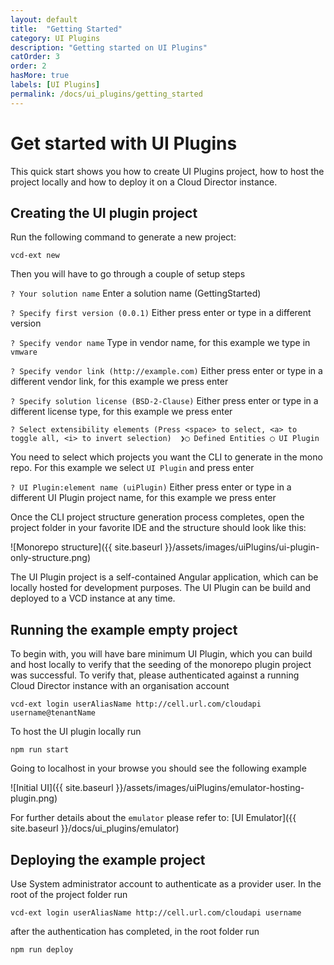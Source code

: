 ```yaml
---
layout: default
title:  "Getting Started"
category: UI Plugins
description: "Getting started on UI Plugins"
catOrder: 3
order: 2
hasMore: true
labels: [UI Plugins]
permalink: /docs/ui_plugins/getting_started
---
```

# Get started with UI Plugins 
This quick start shows you how to create UI Plugins project, how to host the project locally and how to deploy it on a Cloud Director instance.

## Creating the UI plugin project

Run the following command to generate a new project:

`vcd-ext new`

Then you will have to go through a couple of setup steps

`? Your solution name` Enter a solution name (GettingStarted)

`? Specify first version (0.0.1)` Either press enter or type in a different version

`? Specify vendor name` Type in vendor name, for this example we type in `vmware`

`? Specify vendor link (http://example.com)` Either press enter or type in a different vendor link, for this example we press enter

`? Specify solution license (BSD-2-Clause)` Either press enter or type in a different license type, for this example we press enter

`? Select extensibility elements (Press <space> to select, <a> to toggle all, <i> to invert selection) 
 ❯◯ Defined Entities
  ◯ UI Plugin`
  
You need to select which projects you want the CLI to generate in the mono repo. For this example we select `UI Plugin` and press enter

`? UI Plugin:element name (uiPlugin)` Either press enter or type in a different UI Plugin project name, for this example we press enter

Once the CLI project structure generation process completes, open the project folder in your favorite IDE and the structure should look like this:

![Monorepo structure]({{ site.baseurl }}/assets/images/uiPlugins/ui-plugin-only-structure.png)

The UI Plugin project is a self-contained Angular application, which can be locally hosted for development purposes. 
The UI Plugin can be build and deployed to a VCD instance at any time.

## Running the example empty project

To begin with, you will have bare minimum UI Plugin, which you can build and host locally to verify that the 
seeding of the monorepo plugin project was successful. To verify that, please authenticated against a running Cloud Director
instance with an organisation account

`vcd-ext login userAliasName http://cell.url.com/cloudapi username@tenantName`

To host the UI plugin locally run

`npm run start`

Going to localhost in your browse you should see the following example

![Initial UI]({{ site.baseurl }}/assets/images/uiPlugins/emulator-hosting-plugin.png)

For further details about the `emulator` please refer to: [UI Emulator]({{ site.baseurl }}/docs/ui_plugins/emulator)

## Deploying the example project

Use System administrator account to authenticate as a provider user. In the root of the project folder run

`vcd-ext login userAliasName http://cell.url.com/cloudapi username`

after the authentication has completed, in the root folder run

`npm run deploy` 